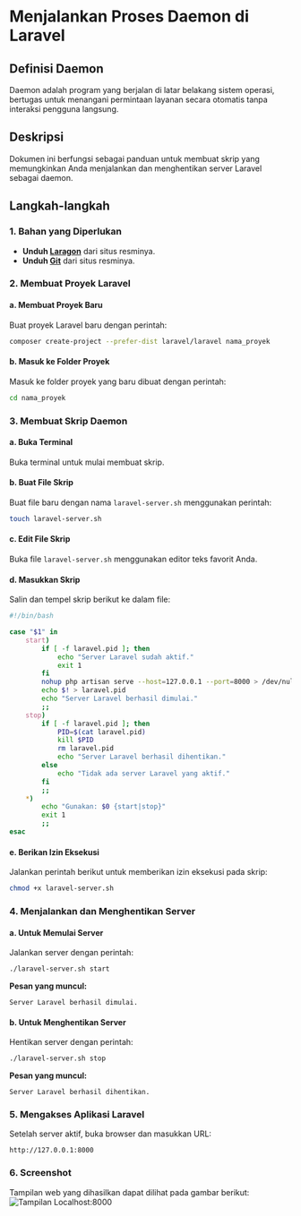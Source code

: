 # Menjalankan Proses Daemon di Laravel

## Definisi Daemon
Daemon adalah program yang berjalan di latar belakang sistem operasi, bertugas untuk menangani permintaan layanan secara otomatis tanpa interaksi pengguna langsung.

## Deskripsi
Dokumen ini berfungsi sebagai panduan untuk membuat skrip yang memungkinkan Anda menjalankan dan menghentikan server Laravel sebagai daemon.

## Langkah-langkah

### 1. Bahan yang Diperlukan
- **Unduh [Laragon](https://laragon.org/download)** dari situs resminya.
- **Unduh [Git](https://git-scm.com/downloads)** dari situs resminya.

### 2. Membuat Proyek Laravel

#### a. Membuat Proyek Baru
Buat proyek Laravel baru dengan perintah:
```bash
composer create-project --prefer-dist laravel/laravel nama_proyek
```

#### b. Masuk ke Folder Proyek
Masuk ke folder proyek yang baru dibuat dengan perintah:
```bash
cd nama_proyek
```

### 3. Membuat Skrip Daemon

#### a. Buka Terminal
Buka terminal untuk mulai membuat skrip.

#### b. Buat File Skrip
Buat file baru dengan nama `laravel-server.sh` menggunakan perintah:
```bash
touch laravel-server.sh
```

#### c. Edit File Skrip
Buka file `laravel-server.sh` menggunakan editor teks favorit Anda.

#### d. Masukkan Skrip
Salin dan tempel skrip berikut ke dalam file:
```bash
#!/bin/bash

case "$1" in
    start)
        if [ -f laravel.pid ]; then
            echo "Server Laravel sudah aktif."
            exit 1
        fi
        nohup php artisan serve --host=127.0.0.1 --port=8000 > /dev/null 2>&1 &
        echo $! > laravel.pid
        echo "Server Laravel berhasil dimulai."
        ;;
    stop)
        if [ -f laravel.pid ]; then
            PID=$(cat laravel.pid)
            kill $PID
            rm laravel.pid
            echo "Server Laravel berhasil dihentikan."
        else
            echo "Tidak ada server Laravel yang aktif."
        fi
        ;;
    *)
        echo "Gunakan: $0 {start|stop}"
        exit 1
        ;;
esac
```

#### e. Berikan Izin Eksekusi
Jalankan perintah berikut untuk memberikan izin eksekusi pada skrip:
```bash
chmod +x laravel-server.sh
```

### 4. Menjalankan dan Menghentikan Server

#### a. Untuk Memulai Server
Jalankan server dengan perintah:
```bash
./laravel-server.sh start
```
**Pesan yang muncul:** 
```
Server Laravel berhasil dimulai.
```

#### b. Untuk Menghentikan Server
Hentikan server dengan perintah:
```bash
./laravel-server.sh stop
```
**Pesan yang muncul:**
```
Server Laravel berhasil dihentikan.
```

### 5. Mengakses Aplikasi Laravel
Setelah server aktif, buka browser dan masukkan URL:
```
http://127.0.0.1:8000
```

### 6. Screenshot
Tampilan web yang dihasilkan dapat dilihat pada gambar berikut:
![Tampilan Localhost:8000](https://drive.google.com/file/d/1-nQlyY4nR6ZXsYmFxGRb18L9OeFaSp89/view?usp=drive_link)